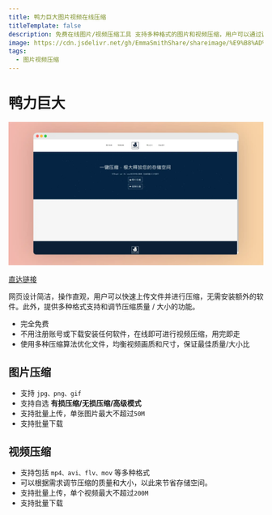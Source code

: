 ```yaml
---
title: 鸭力巨大图片视频在线压缩
titleTemplate: false
description: 免费在线图片/视频压缩工具 支持多种格式的图片和视频压缩，用户可以通过调节压缩质量和大小来释放存储空间。
image: https://cdn.jsdelivr.net/gh/EmmaSmithShare/shareimage/%E9%B8%AD%E5%8A%9B%E5%B7%A8%E5%A4%A7-x.webp
tags: 
  - 图片视频压缩
---
```


# 鸭力巨大

![鸭力巨大](./assets/鸭力巨大.webp)

<a href="https://www.yalijuda.com/" class="to-url" target="_blank">直达链接</a>

网页设计简洁，操作直观，用户可以快速上传文件并进行压缩，无需安装额外的软件。此外，提供多种格式支持和调节压缩质量 / 大小的功能。

- 完全免费
- 不用注册账号或下载安装任何软件，在线即可进行视频压缩，用完即走
- 使用多种压缩算法优化文件，均衡视频画质和尺寸，保证最佳质量/大小比

## 图片压缩

- 支持 `jpg、png、gif`
- 支持自选 **有损压缩/无损压缩/高级模式**
- 支持批量上传，单张图片最大不超过`50M`
- 支持批量下载



## 视频压缩

- 支持包括 `mp4、avi、flv、mov` 等多种格式
- 可以根据需求调节压缩的质量和大小，以此来节省存储空间。
- 支持批量上传，单个视频最大不超过`200M`
- 支持批量下载

